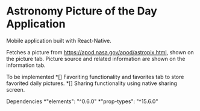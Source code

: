 # Astronomy Picture of the Day Application
Mobile application built with React-Native.

Fetches a picture from https://apod.nasa.gov/apod/astropix.html, shown on the picture tab.
Picture source and related information are shown on the information tab.

To be implemented
*[] Favoriting functionality and favorites tab to store favorited daily pictures. 
*[] Sharing functionality using native sharing screen.
  
  
  
Dependencies
    *"elements": "^0.6.0"
    *"prop-types": "^15.6.0"

